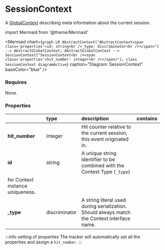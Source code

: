 # SessionContext

A [GlobalContext](/taxonomy/reference/global-contexts/overview.md) describing meta information about the current session.

import Mermaid from '@theme/Mermaid'

<Mermaid chart={`
    graph LR
      AbstractContext["AbstractContext<span class='properties'>id: string<br />_type: discriminator<br /></span>"] --> AbstractGlobalContext;
      AbstractGlobalContext --> SessionContext["SessionContext<br /><span class='properties'>hit_number: integer<br /></span>"];
    class SessionContext diagramActive
  `}
  caption="Diagram: SessionContext"
  baseColor="blue"
/>

### Requires

None.

### Properties

|                | type          | description                                                                                                 | contains |
|:---------------|:--------------|:------------------------------------------------------------------------------------------------------------|:---------|
| **hit_number** | integer       | Hit counter relative to the current session, this event originated in.                                      |          |
| **id**         | string        | A unique string identifier to be combined with the Context Type (`_type`) 
for Context instance uniqueness. |          |
| **_type**      | discriminator | A string literal used during serialization. Should always match the Context interface name.                 |          |

:::info setting of properties
The tracker will automatically set all the properties and assign a `hit_number`.
:::
